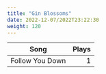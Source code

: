 ```yaml
---
title: "Gin Blossoms"
date: 2022-12-07/2022T23:22:30
weight: 120
---
```




 Song | Plays 
----- | -----:
Follow You Down | 1
